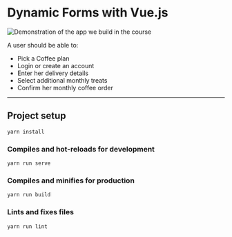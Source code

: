 # Dynamic Forms with Vue.js

![Demonstration of the app we build in the course](https://i.imgur.com/yO9gGwp.gif)

A user should be able to:

- Pick a Coffee plan
- Login or create an account
- Enter her delivery details
- Select additional monthly treats
- Confirm her monthly coffee order

---

## Project setup

```
yarn install
```

### Compiles and hot-reloads for development

```
yarn run serve
```

### Compiles and minifies for production

```
yarn run build
```

### Lints and fixes files

```
yarn run lint
```
